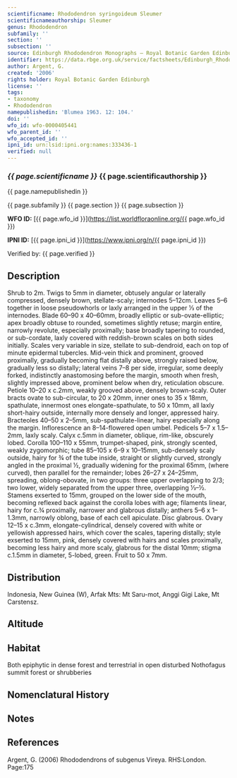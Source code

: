 ```yaml
---
scientificname: Rhododendron syringoideum Sleumer
scientificnameauthorship: Sleumer
genus: Rhododendron
subfamily: ''
section: ''
subsection: ''
source: Edinburgh Rhododendron Monographs – Royal Botanic Garden Edinburgh
identifier: https://data.rbge.org.uk/service/factsheets/Edinburgh_Rhododendron_Monographs.xhtml
author: Argent, G.
created: '2006'
rights holder: Royal Botanic Garden Edinburgh
license: ''
tags:
- taxonomy
- Rhododendron
namepublishedin: 'Blumea 1963. 12: 104.'
doi: ''
wfo_id: wfo-0000405441
wfo_parent_id: ''
wfo_accepted_id: ''
ipni_id: urn:lsid:ipni.org:names:333436-1
verified: null
---
```

### _{{ page.scientificname }}_ {{ page.scientificauthorship }}
 {{ page.namepublishedin }}

{{ page.subfamily }} {{ page.section }} {{ page.subsection }}

**WFO ID:** [{{ page.wfo_id }}](https://list.worldfloraonline.org/{{ page.wfo_id }})

**IPNI ID:** [{{ page.ipni_id }}](https://www.ipni.org/n/{{ page.ipni_id }})

Verified by: {{ page.verified }}



## Description
Shrub to 2m. Twigs to 5mm in diameter, obtusely angular or laterally compressed, densely brown, stellate-scaly; internodes 5–12cm. Leaves 5–6 together in loose pseudowhorls or laxly arranged in the upper 1⁄3 of the internodes. Blade 60–90 x 40–60mm, broadly elliptic or sub-ovate-elliptic; apex broadly obtuse to rounded, sometimes slightly retuse; margin entire, narrowly revolute, especially proximally; base broadly tapering to rounded, or sub-cordate, laxly covered with reddish-brown scales on both sides initially. Scales very variable in size, stellate to sub-dendroid, each on top of minute epidermal tubercles. Mid-vein thick and prominent, grooved proximally, gradually becoming flat distally above, strongly raised below, gradually less so distally; lateral veins 7–8 per side, irregular, some deeply forked, indistinctly anastomosing before the margin, smooth when fresh, slightly impressed above, prominent below when dry, reticulation obscure. Petiole 10–20 x c.2mm, weakly grooved above, densely brown-scaly. Outer bracts ovate to sub-circular, to 20 x 20mm, inner ones to 35 x 18mm, spathulate, innermost ones elongate-spathulate, to 50 x 10mm, all laxly short-hairy outside, internally more densely and longer, appressed hairy. Bracteoles 40–50 x 2–5mm, sub-spathulate-linear, hairy especially along the margin. Inflorescence an 8–14-flowered open umbel. Pedicels 5–7 x 1.5–2mm, laxly scaly. Calyx c.5mm in diameter, oblique, rim-like, obscurely lobed. Corolla 100–110 x 55mm, trumpet-shaped, pink, strongly scented, weakly zygomorphic; tube 85–105 x 6–9 x 10–15mm, sub-densely scaly outside, hairy for ¾ of the tube inside, straight or slightly curved, strongly angled in the proximal ½, gradually widening for the proximal 65mm, (where curved), then parallel for the remainder; lobes 26–27 x 24–25mm, spreading, oblong-­obovate, in two groups: three upper overlapping to 2/3; two lower, widely separated from the upper three, overlapping 1⁄3–½. Stamens exserted to 15mm, grouped on the lower side of the mouth, becoming reflexed back against the corolla lobes with age; filaments linear, hairy for c.¾ proximally, narrower and glabrous distally; anthers 5–6 x 1–1.3mm, narrowly oblong, base of each cell apiculate. Disc glabrous. Ovary 12–15 x c.3mm, elongate-cylindrical, densely covered with white or yellowish appressed hairs, which cover the scales, tapering distally; style exserted to 15mm, pink, densely covered with hairs and scales proximally, becoming less hairy and more scaly, glabrous for the distal 10mm; stigma c.1.5mm in diameter, 5-lobed, green. Fruit to 50 x 7mm.

## Distribution
Indonesia, New Guinea (W), Arfak Mts: Mt Saru-mot, Anggi Gigi Lake, Mt Carstensz.

## Altitude


## Habitat
Both epiphytic in dense forest and terrestrial in open disturbed Nothofagus summit forest or shrubberies

## Nomenclatural History

                       
## Notes


## References

Argent, G. (2006) Rhododendrons of subgenus Vireya. RHS:London. Page:175
